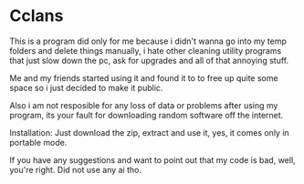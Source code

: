 # Cclans

This is a program  did only for me because i didn't wanna go into my temp folders and delete things manually, i hate other cleaning utility programs that just slow down the pc, ask for upgrades and all of that annoying stuff.

Me and my friends started using it and found it to to free up quite some space so i just decided to make it public.

Also i am not resposible for any loss of data or problems after using my program,
its your fault for downloading random software off the internet.

Installation: Just download the zip, extract and use it, yes, it comes only in portable mode.

If you have any suggestions and want to point out that my code is bad, well, you're right.
Did not use any ai tho.

